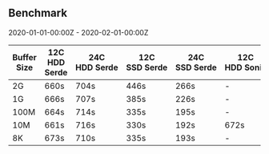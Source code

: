 ## Benchmark

2020-01-01-00:00Z - 2020-02-01-00:00Z

| Buffer Size | 12C HDD Serde | 24C HDD Serde | 12C SSD Serde | 24C SSD Serde | 12C HDD Sonic | 24C HDD Sonic | 24C SSD Sonic |
| ----------- | ------------- | -------------- | -------------- | -------------- | -------------- | -------------- | ------------- |
| 2G          | 660s          | 704s           | 446s           | 266s           | -              | -              | -             |
| 1G          | 666s          | 707s           | 385s           | 226s           | -              | -              | -             |
| 100M        | 664s          | 714s           | 335s           | 195s           | -              | -              | -             |
| 10M         | 661s          | 716s           | 330s           | 192s           | 672s           | 715s           | 188s          |
| 8K          | 673s          | 710s           | 335s           | 193s           | -              | -              | -             |
